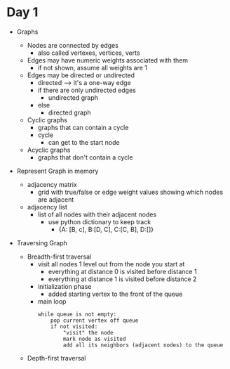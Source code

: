 # Day 1

- Graphs

  - Nodes are connected by edges
    - also called vertexes, vertices, verts
  - Edges may have numeric weights associated with them
    - if not shown, assume all weights are 1
  - Edges may be directed or undirected
    - directed --> it's a one-way edge
    - if there are only undirected edges
      - undirected graph
    - else
      - directed graph
  - Cyclic graphs
    - graphs that can contain a cycle
    - cycle
      - can get to the start node
  - Acyclic graphs
    - graphs that don't contain a cycle

- Represent Graph in memory

  - adjacency matrix
    - grid with true/false or edge weight values showing which nodes are adjacent
  - adjacency list
    - list of all nodes with their adjacent nodes
      - use python dictionary to keep track
        - {A: [B, c], B:[D, C], C:[C, B], D:[]}

- Traversing Graph
  - Breadth-first traversal
    - visit all nodes 1 level out from the node you start at
      - everything at distance 0 is visited before distance 1
      - everything at distance 1 is visited before distance 2
    - initialization phase
      - added starting vertex to the front of the queue
    - main loop
      ```
      while queue is not empty:
          pop current vertex off queue
          if not visited:
              "visit" the node
              mark node as visited
              add all its neighbors (adjacent nodes) to the queue
      ```
  - Depth-first traversal
